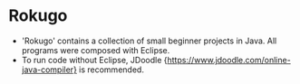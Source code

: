 # Rokugo

* 'Rokugo' contains a collection of small beginner projects in Java. All programs were composed with Eclipse.
* To run code without Eclipse, JDoodle {https://www.jdoodle.com/online-java-compiler} is recommended.

